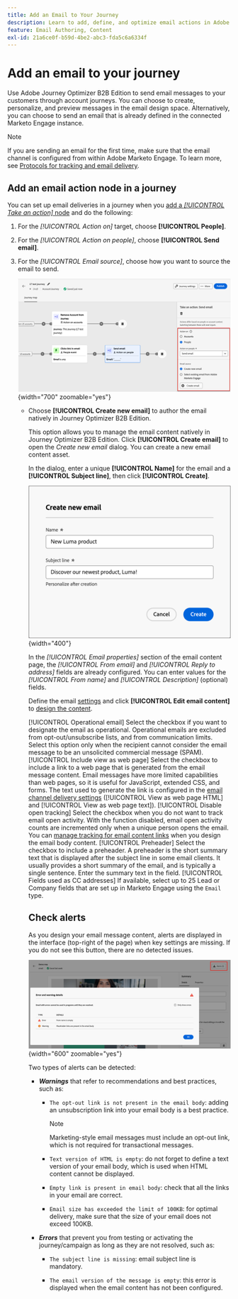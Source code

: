 ```yaml
---
title: Add an Email to Your Journey
description: Learn to add, define, and optimize email actions in Adobe Journey Optimizer B2B. Enhance your account journeys with targeted email communications.
feature: Email Authoring, Content
exl-id: 21a6ce0f-b59d-4be2-abc3-fda5c6a6334f
---
```

# Add an email to your journey

Use Adobe Journey Optimizer B2B Edition to send email messages to your customers through account journeys. You can choose to create, personalize, and preview messages in the email design space. Alternatively, you can choose to send an email that is already defined in the connected Marketo Engage instance.

>[!NOTE]
>
>If you are sending an email for the first time, make sure that the email channel is configured from within Adobe Marketo Engage. To learn more, see [Protocols for tracking and email delivery](../start/email-protocols.md).

## Add an email action node in a journey

You can set up email deliveries in a journey when you [add a _[!UICONTROL Take an action]_ node](../journeys/action-nodes.md) and do the following:

1. For the _[!UICONTROL Action on]_ target, choose **[!UICONTROL People]**.

1. For the _[!UICONTROL Action on people]_, choose **[!UICONTROL Send email]**.

1. For the _[!UICONTROL Email source]_, choose how you want to source the email to send.

   ![Take an action - send an email](assets/journey-node-send-email.png){width="700" zoomable="yes"}

   * Choose **[!UICONTROL Create new email]** to author the email natively in Journey Optimizer B2B Edition. 

     This option allows you to manage the email content natively in Journey Optimizer B2B Edition. Click **[!UICONTROL Create email]** to open the _Create new email_ dialog. You can create a new email content asset<!-- or duplicate an existing email content asset-->.

     In the dialog, enter a unique **[!UICONTROL Name]** for the email and a **[!UICONTROL Subject line]**, then click **[!UICONTROL Create]**.

     ![Create new email dialog - new email](assets/create-new-email-no-duplicate.png){width="400"}

      In the _[!UICONTROL Email properties]_ section of the email content page, the _[!UICONTROL From email]_ and _[!UICONTROL Reply to address]_ fields are already configured. You can enter values for the _[!UICONTROL From name]_ and _[!UICONTROL Description]_ (optional) fields.

      Define the email [settings](#define-the-email-settings) and click **[!UICONTROL Edit email content]** to [design the content](./email-authoring.md).

     <!-- +++New email {#new-email}
     When you want to create an email using an empty canvas or an email template, use the _[!UICONTROL New email]_ option. 

     1. In the dialog, choose **[!UICONTROL New email]**.

     1. Enter a unique **[!UICONTROL Name]** for the email and a **[!UICONTROL Subject line]**.

        ![Create new email dialog - new email](assets/create-new-email.png){width="400"}

     1. Click **[!UICONTROL Create]**.

       In the _[!UICONTROL Email properties]_ section of the email content page, the _[!UICONTROL From email]_ and _[!UICONTROL Reply to address]_ fields are already configured. You can enter values for the _[!UICONTROL From name]_ and _[!UICONTROL Description]_ (optional) fields.

     1. Click **[!UICONTROL Edit email]** to define the email [settings](#define-the-email-settings) and design the [content](./email-authoring.md).

     +++

     +++Duplicate existing email {#duplicate-email}
     When you want to create an email using an existing email from the current journey or from another journey, use the Duplicate existing journey option. You can make changes to the duplicated email according to your objective for the journey node.

     1. In the dialog, choose **[!UICONTROL Duplicate existing email]**.

     1. For **[!UICONTROL Existing email to duplicate]**, click the _Select email_ icon and select the email you want to duplicate and use for the journey node.

      You can filter the list of emails by entering a text string in the search field to match the email name.

      ![Select email](assets/create-new-email-duplicate-select-email.png){width="600" zoomable="yes"}

      Select the checkbox for the email that you want to duplicate and click **[!UICONTROL Select]**. 

     1. Enter a unique **[!UICONTROL Name]** for the email and a **[!UICONTROL Subject line]**.

        ![Create new email dialog - duplciate existing email](assets/create-new-email.png){width="400"}

     1. Click **[!UICONTROL Create]**.

        In the _[!UICONTROL Email properties]_ section of the email content page, the _[!UICONTROL From email]_ and _[!UICONTROL Reply to address]_ fields are already configured. You can enter values for the _[!UICONTROL From name]_ and _[!UICONTROL Description]_ (optional) fields.

     1. If needed, click **[!UICONTROL Edit email]** to modify the email [settings](#define-the-email-settings) and [content](./email-authoring.md).

     +++
   -->
   * Choose **[!UICONTROL Select email from Adobe Marketo Engage]** to use one of the pre-authored emails in Marketo Engage and send it as a part of the journey.

     ![Select Marketo Engage email](./assets/email-select-marketo.png){width="500" zoomable="yes"}

     With this option, the node is set and the email content does not need further definition in the journey.

## Define the email settings

With the **[!UICONTROL Details]** tab selected in the _Summary_ panel on the right, scroll to the bottom to view and set the email options.

![Email settings](./assets/email-summary-details-settings.png){width="600" zoomable="yes"}

| Option | Description |
| ------ | ----------- |
| [!UICONTROL From name] | The sender name used in the email header. Enter the name of the sender as you want it to appear to the recipient. Click the _Personalize_ icon ( ![Personalize icon](../assets/do-not-localize/icon-personalize.svg) ) to use a personalization token in the field. |
| [!UICONTROL From email] | The sender address used in the email header. The default value is populated from the [email channel delivery settings](../admin/configure-channels-emails.md#delivery-settings). Click the _Personalize_ icon ( ![Personalize icon](../assets/do-not-localize/icon-personalize.svg) ) to use a personalization token in the field. |
| [!UICONTROL Reply-to address] | The sender address used in the email header. The default value is populated from the [email channel delivery settings](../admin/configure-channels-emails.md#delivery-settings) ([!UICONTROL From Label]). Enter the email address that you want to populate if the recipient uses the reply function (it can be different or the same as the sender address). Click the _Personalize_ icon ( ![Personalize icon](../assets/do-not-localize/icon-personalize.svg) ) to use a personalization token in the field.|
| [!UICONTROL Subject line] | The text displayed in the subject field for the email. The default value is populated from the text that you entered in the _[!UICONTROL Create new email]_ dialog. You can change the text if needed. Click the _Personalize_ icon ( ![Personalize icon](../assets/do-not-localize/icon-personalize.svg) ) to use a personalization token in the field.<!-- Click the AI Assistant button ( ![AI Assistant icon](../../assets/do-not-localize/icon-gen-ai.svg){width="30" zoomable="no"} ) to generate the subject line based on the current email content.--> |
| [!UICONTROL Operational email] | Select the checkbox if you want to designate the email as operational. Operational emails are excluded from opt-out/unsubscribe lists, and from communication limits. Select this option only when the recipient cannot consider the email message to be an unsolicited commercial message (SPAM).  |
| [!UICONTROL Include view as web page] | Select the checkbox to include a link to a web page that is generated from the email message content. Email messages have more limited capabilities than web pages, so it is useful for JavaScript, extended CSS, and forms. The text used to generate the link is configured in the [email channel delivery settings](../admin/configure-channels-emails.md#delivery-settings) ([!UICONTROL View as web page HTML] and [!UICONTROL View as web page text]).  |
| [!UICONTROL Disable open tracking] | Select the checkbox when you do not want to track email open activity. With the function disabled, email open activity counts are incremented only when a unique person opens the email. You can [manage tracking for email content links](./email-authoring.md#content-authoring---link-tracking) when you design the email body content. |
| [!UICONTROL Preheader] | Select the checkbox to include a preheader. A preheader is the short summary text that is displayed after the subject line in some email clients. It usually provides a short summary of the email, and is typically a single sentence. Enter the summary text in the field<!-- , or click the AI Assistant button ( ![AI Assistant icon](../../assets/do-not-localize/icon-gen-ai.svg){width="30" zoomable="no"} ) to generate summary text based on the current email content -->. |
| [!UICONTROL Fields used as CC addresses] | If available, select up to 25 Lead or Company fields that are set up in Marketo Engage using the `Email` type.  |

## Check alerts

As you design your email message content, alerts are displayed in the interface (top-right of the page) when key settings are missing. If you do not see this button, there are no detected issues.

![Email alerts](./assets/email-alerts.png){width="600" zoomable="yes"}

Two types of alerts can be detected:

* **_Warnings_** that refer to recommendations and best practices, such as:

   * `The opt-out link is not present in the email body`: adding an unsubscription link into your email body is a best practice.

      >[!NOTE]
      >
      >Marketing-style email messages must include an opt-out link, which is not required for transactional messages. 

   * `Text version of HTML is empty`: do not forget to define a text version of your email body, which is used when HTML content cannot be displayed.

   * `Empty link is present in email body`: check that all the links in your email are correct. 

   * `Email size has exceeded the limit of 100KB`: for optimal delivery, make sure that the size of your email does not exceed 100KB. 

* **_Errors_** that prevent you from testing or activating the journey/campaign as long as they are not resolved, such as:

   * `The subject line is missing`: email subject line is mandatory.

   * `The email version of the message is empty`: this error is displayed when the email content has not been configured.
